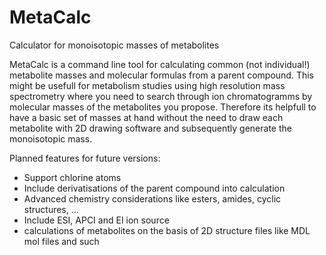 # MetaCalc
Calculator for monoisotopic masses of metabolites

MetaCalc is a command line tool for calculating common (not individual!) metabolite masses and molecular formulas from a parent compound. This might be usefull for metabolism studies using high resolution mass spectrometry where you need to search through ion chromatogramms by molecular masses of the metabolites you propose.
Therefore its helpfull to have a basic set of masses at hand without the need to draw each metabolite with 2D drawing software and subsequently generate the monoisotopic mass.

Planned features for future versions:
- Support chlorine atoms
- Include derivatisations of the parent compound into calculation
- Advanced chemistry considerations like esters, amides, cyclic structures, ...
- Include ESI, APCI and EI ion source
- calculations of metabolites on the basis of 2D structure files like MDL mol files and such
